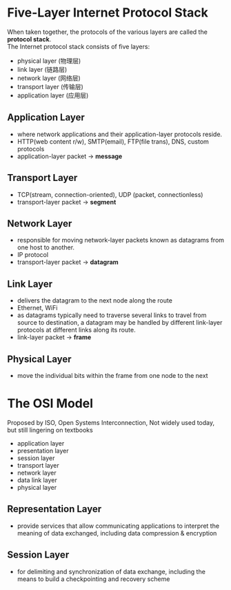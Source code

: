# Five-Layer Internet Protocol Stack
When taken together, the protocols of the various layers are called the __protocol stack__.  
The Internet protocol stack consists of five layers: 
- physical layer (物理层)
- link layer (链路层)
- network layer (网络层)
- transport layer (传输层)
- application layer (应用层)

## Application Layer
- where network applications and their application-layer protocols reside.
- HTTP(web content r/w), SMTP(email), FTP(file trans), DNS, custom protocols
- application-layer packet -> __message__

## Transport Layer
- TCP(stream, connection-oriented), UDP (packet, connectionless)
- transport-layer packet -> __segment__

## Network Layer
- responsible for moving network-layer packets known as datagrams from one host to another.
- IP protocol
- transport-layer packet -> __datagram__

## Link Layer
- delivers the datagram to the next node along the route
- Ethernet, WiFi
- as datagrams typically need to traverse several links to travel from source to destination, a datagram may be handled by different link-layer protocols at different links along its route.
- link-layer packet -> __frame__

## Physical Layer
- move the individual bits within the frame from one node to the next

# The OSI Model
Proposed by ISO, Open Systems Interconnection, Not widely used today, but still lingering on textbooks
- application layer
- presentation layer
- session layer
- transport layer
- network layer
- data link layer
- physical layer

## Representation Layer
- provide services that allow communicating applications to interpret the meaning of data exchanged, including data compression & encryption

## Session Layer
- for delimiting and synchronization of data exchange, including the means to build a checkpointing and recovery scheme
